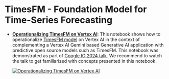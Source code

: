 # TimesFM - Foundation Model for Time-Series Forecasting

- **[Operationalizing TimesFM on Vertex AI](operationalizing_timesfm_on_vertexai.ipynb)**: This notebook shows how to operationalize [TimesFM model](https://research.google/blog/a-decoder-only-foundation-model-for-time-series-forecasting/) on Vertex AI in the context of complementing a Vertex AI Gemini based Generative AI application with predictive open source models such as TimesFM. This notebook was demonstrated as part of [Google IO 2024 talk](https://www.youtube.com/watch?v=Bel4pWqA4PE). We recommend to watch the talk to get familiarized with concepts presented in this notebook.

    [![Operationalizing TimesFM on Vertex AI](https://img.youtube.com/vi/Bel4pWqA4PE/0.jpg)](https://www.youtube.com/watch?v=Bel4pWqA4PE)

